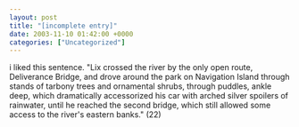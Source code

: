 ```yaml
---
layout: post
title: "[incomplete entry]"
date: 2003-11-10 01:42:00 +0000
categories: ["Uncategorized"]
---
```


i liked this sentence. "Lix crossed the river by the only open route, Deliverance Bridge, and drove around the park on Navigation Island through stands of tarbony trees and ornamental shrubs, through puddles, ankle deep, which dramatically accessorized his car with arched silver spoilers of rainwater, until he reached the second bridge, which still allowed some access to the river's eastern banks." (22)